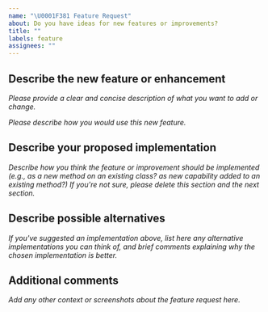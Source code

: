 ```yaml
---
name: "\U0001F381 Feature Request"
about: Do you have ideas for new features or improvements?
title: ""
labels: feature
assignees: ""
---
```


## Describe the new feature or enhancement

_Please provide a clear and concise description of what you want to add or change._

_Please describe how you would use this new feature._

## Describe your proposed implementation

_Describe how you think the feature or improvement should be implemented (e.g., as a new method on an existing class? as new capability added to an existing method?) If you're not sure, please delete this section and the next section._

## Describe possible alternatives

_If you've suggested an implementation above, list here any alternative implementations you can think of, and brief comments explaining why the chosen implementation is better._

## Additional comments

_Add any other context or screenshots about the feature request here._
